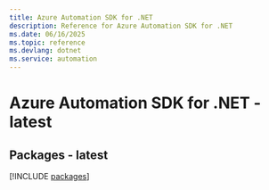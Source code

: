```yaml
---
title: Azure Automation SDK for .NET
description: Reference for Azure Automation SDK for .NET
ms.date: 06/16/2025
ms.topic: reference
ms.devlang: dotnet
ms.service: automation
---
```

# Azure Automation SDK for .NET - latest
## Packages - latest
[!INCLUDE [packages](automation-index.md)]